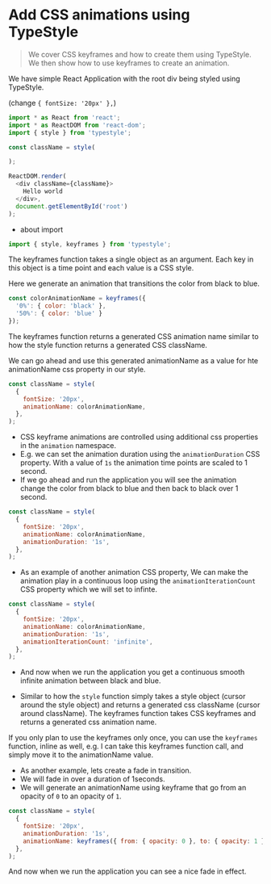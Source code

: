 # Add CSS animations using TypeStyle
> We cover CSS keyframes and how to create them using TypeStyle. We then show how to use keyframes to create an animation.

We have simple React Application with the root div being styled using TypeStyle.

(change `{ fontSize: '20px' },`)
```js
import * as React from 'react';
import * as ReactDOM from 'react-dom';
import { style } from 'typestyle';

const className = style(

);

ReactDOM.render(
  <div className={className}>
    Hello world
  </div>,
  document.getElementById('root')
);
```

* about import
```js
import { style, keyframes } from 'typestyle';
```
The keyframes function takes a single object as an argument. Each key in this object is a time point and each value is a CSS style.

Here we generate an animation that transitions the color from black to blue.

```js
const colorAnimationName = keyframes({
  '0%': { color: 'black' },
  '50%': { color: 'blue' }
});
```

The keyframes function returns a generated CSS animation name similar to how the style function returns a generated CSS className.

We can go ahead and use this generated animationName as a value for hte animationName css property in our style.

```js
const className = style(
  {
    fontSize: '20px',
    animationName: colorAnimationName,
  },
);
```

* CSS keyframe animations are controlled using additional css properties in the `animation` namespace.
* E.g. we can set the animation duration using the `animationDuration` CSS property. With a value of `1s` the animation time points are scaled to 1 second.
* If we go ahead and run the application you will see the animation change the color from black to blue and then back to black over 1 second.

```js
const className = style(
  {
    fontSize: '20px',
    animationName: colorAnimationName,
    animationDuration: '1s',
  },
);
```

* As an example of another animation CSS property, We can make the animation play in a continuous loop using the `animationIterationCount` CSS property which we will set to infinte.

```js
const className = style(
  {
    fontSize: '20px',
    animationName: colorAnimationName,
    animationDuration: '1s',
    animationIterationCount: 'infinite',
  },
);
```

* And now when we run the application you get a continuous smooth infinite animation between black and blue.

* Similar to how the `style` function simply takes a style object (cursor around the style object) and returns a generated css className (cursor around className). The keyframes function takes CSS keyframes and returns a generated css animation name.

If you only plan to use the keyframes only once, you can use the `keyframes` function, inline as well, e.g. I can take this keyframes function call, and simply move it to the animationName value.


* As another example, lets create a fade in transition.
* We will fade in over a duration of 1seconds.
* We will generate an animationName using keyframe that go from an opacity of `0` to an opacity of `1`.

```js
const className = style(
  {
    fontSize: '20px',
    animationDuration: '1s',
    animationName: keyframes({ from: { opacity: 0 }, to: { opacity: 1 } }),
  },
);
```

And now when we run the application you can see a nice fade in effect.
